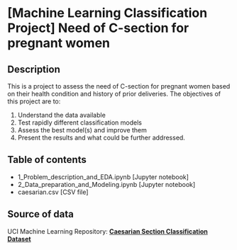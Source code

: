 # [Machine Learning Classification Project] Need of C-section for pregnant women
## Description
This is a project to assess the need of C-section for pregnant women based on their health condition and history of prior deliveries. The objectives of this project are to:
1. Understand the data available
2. Test rapidly different classification models
3. Assess the best model(s) and improve them
4. Present the results and what could be further addressed.

## Table of contents
* 1_Problem_description_and_EDA.ipynb [Jupyter notebook]
* 2_Data_preparation_and_Modeling.ipynb [Jupyter notebook]
* caesarian.csv [CSV file]
  
## Source of data
UCI Machine Learning Repository: __[Caesarian Section Classification Dataset](https://archive.ics.uci.edu/ml/datasets/Caesarian+Section+Classification+Dataset)__
